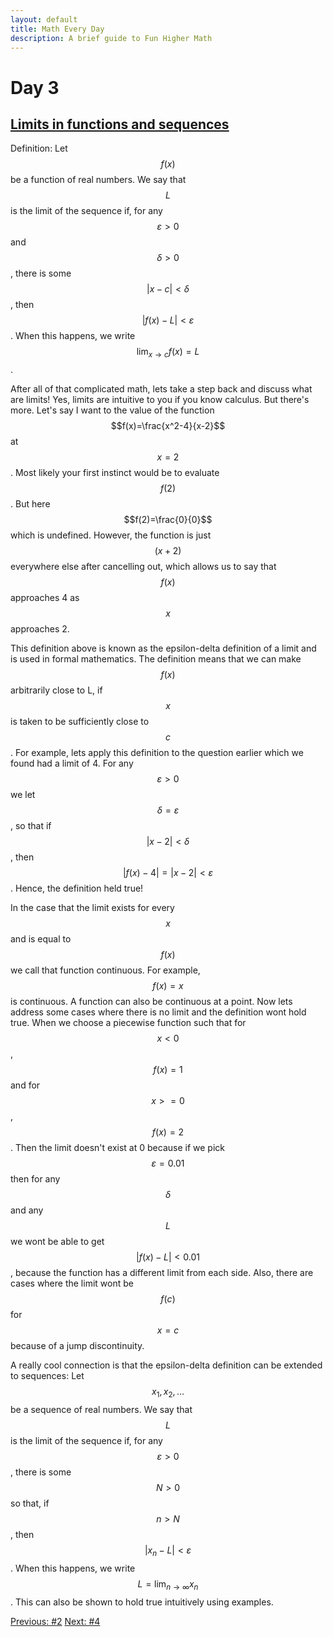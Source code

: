 ```yaml
---
layout: default
title: Math Every Day
description: A brief guide to Fun Higher Math
---
```

# Day 3

## [Limits in functions and sequences](https://en.wikipedia.org/wiki/Limit_of_a_function)

Definition: Let $$f(x)$$ be a function of real numbers. We say that $$L$$ is the limit of the sequence if, for any $$\varepsilon > 0$$ and $$\delta>0$$, there is some $$\lvert x - c\rvert < \delta$$, then $$\lvert f(x) - L\rvert < \varepsilon$$. When this happens, we write $$\lim_{x \to c} f(x)=L$$. 

After all of that complicated math, lets take a step back and discuss what are limits! Yes, limits are intuitive to you if you know calculus. But there's more. Let's say I want to the value of the function $$f(x)=\frac{x^2-4}{x-2}$$ at $$x=2$$. Most likely your first instinct would be to evaluate $$f(2)$$. But here $$f(2)=\frac{0}{0}$$ which is undefined. However, the function is just $$(x+2)$$ everywhere else after cancelling out, which allows us to say that $$f(x)$$ approaches 4 as $$x$$ approaches 2.

This definition above is known as the epsilon-delta definition of a limit and is used in formal mathematics. The definition means that we can make $$f(x)$$ arbitrarily close to L, if $$x$$ is taken to be sufficiently close to $$c$$. For example, lets apply this definition to the question earlier which we found had a limit of 4. For any $$\varepsilon>0$$ we let $$\delta=\varepsilon$$, so that if $$\lvert x - 2\rvert < \delta$$, then $$\lvert f(x) - 4\rvert = \lvert x - 2\rvert  < \varepsilon$$. Hence, the definition held true! 

In the case that the limit exists for every $$x$$ and is equal to $$ f(x)$$ we call that function continuous. For example, $$f(x)=x$$ is continuous. A function can also be continuous at a point. Now lets address some cases where there is no limit and the definition wont hold true. When we choose a piecewise function such that for $$x<0$$, $$f(x)=1$$ and for $$x>=0$$, $$f(x)=2$$. Then the limit doesn't exist at 0 because if we pick $$\varepsilon=0.01$$ then for any $$\delta$$ and any $$L$$ we wont be able to get $$\lvert f(x) - L\rvert<0.01$$, because the function has a different limit from each side. Also, there are cases where the limit wont be $$f(c)$$ for $$x=c$$ because of a jump discontinuity. 

A really cool connection is that the epsilon-delta definition can be extended to sequences: Let $$x_1, x_2, \ldots$$ be a sequence of real numbers. We say that $$L$$ is the limit of the sequence if, for any $$\varepsilon > 0$$, there is some $$N > 0$$ so that, if $$n > N$$, then $$\lvert x_n - L\rvert < \varepsilon$$. When this happens, we write $$L = \lim_{n \to\infty}x_n$$. This can also be shown to hold true intuitively using examples.




<div class="day-nav-wrapper">
  <a href="./day2.html" class="day-nav__link">Previous: #2</a>
  <a href="./day4.html" class="day-nav__link">Next: #4</a>
</div>